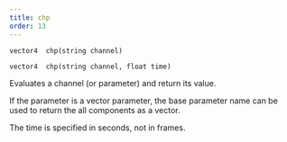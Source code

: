 ```yaml
---
title: chp
order: 13
---
```

`vector4  chp(string channel)`

`vector4  chp(string channel, float time)`

Evaluates a channel (or parameter) and return its value.

If the parameter is a vector parameter, the base parameter name
can be used to return the all components as a vector.

The time is specified in seconds, not in frames.
